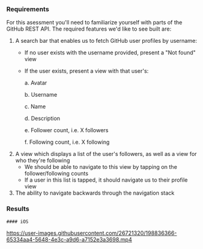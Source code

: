 ### Requirements

For this asessment you'll need to familiarize yourself with parts of the GitHub REST API. The required features we'd like to see built are:

  1. A search bar that enables us to fetch GitHub user profiles by username:
     - If no user exists with the username provided, present a "Not found" view
     - If the user exists, present a view with that user's:

       a. Avatar
       
       b. Username
       
       c. Name
      
       d. Description
       
       e. Follower count, i.e. X followers
       
       f. Following count, i.e. X following
  2. A view which displays a list of the user's followers, as well as a view for who they're following
     - We should be able to navigate to this view by tapping on the follower/following counts
     - If a user in this list is tapped, it should navigate us to their profile view
  3. The ability to navigate backwards through the navigation stack
  
### Results
    #### iOS
    



https://user-images.githubusercontent.com/26721320/198836366-65334aa4-5648-4e3c-a9d6-a7152e3a3698.mp4

